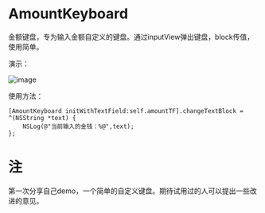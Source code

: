 # AmountKeyboard
金额键盘，专为输入金额自定义的键盘。通过inputView弹出键盘，block传值，使用简单。


演示：

![image](https://github.com/coderYeYu/AmountKeyboard/blob/master/AmountKeyboard/amount.gif)

使用方法：

    [AmountKeyboard initWithTextField:self.amountTF].changeTextBlock = ^(NSString *text) {
        NSLog(@"当前输入的金钱：%@",text);
    };


# 注
第一次分享自己demo，一个简单的自定义键盘。期待试用过的人可以提出一些改进的意见。
